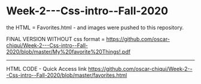 ﻿# Week-2---Css-intro--Fall-2020
the HTML = Favorites.html - and images were pushed to this repository.

FINAL VERSION WITHOUT css format = https://github.com/oscar-chiqui/Week-2---Css-intro--Fall-2020/blob/master/My%20favorite%20Things!.pdf 

----------------------------------------------------------------------------------------------------------------------------------------------------------

HTML CODE - Quick Access link https://github.com/oscar-chiqui/Week-2---Css-intro--Fall-2020/blob/master/favorites.html
